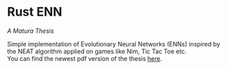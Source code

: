 # Rust ENN
*A Matura Thesis*

Simple implementation of Evolutionary Neural Networks (ENNs) inspired by the NEAT algorithm applied on games like Nim, Tic Tac Toe etc.\
You can find the newest pdf version of the thesis [here](/thesis/ma.pdf).

